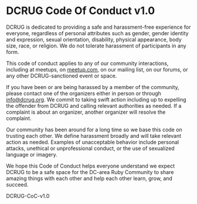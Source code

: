 # DCRUG Code Of Conduct v1.0

DCRUG is dedicated to providing a safe and harassment-free experience for everyone, regardless of personal attributes such as gender, gender identity and expression, sexual orientation, disability, physical appearance, body size, race, or religion.
We do not tolerate harassment of participants in any form.

This code of conduct applies to any of our community interactions, including at meetups, on [meetup.com](http://www.meetup.com/dcruby/), on our mailing list, on our forums, or any other DCRUG-sanctioned event or space.

If you have been or are being harassed by a member of the community, please contact one of the organizers either in person or through info@dcrug.org. We commit to taking swift action including up to expelling the offender from DCRUG and calling relevant authorities as needed.
If a complaint is about an organizer, another organizer will resolve the complaint.

Our community has been around for a long time so we base this code on trusting each other.
We define harassment broadly and will take relevant action as needed.
Examples of unacceptable behavior include personal attacks, unethical or unprofessional conduct, or the use of sexualized language or imagery.

We hope this Code of Conduct helps everyone understand we expect DCRUG to be a safe space for the DC-area Ruby Community to share amazing things with each other and help each other learn, grow, and succeed.

DCRUG-CoC-v1.0
